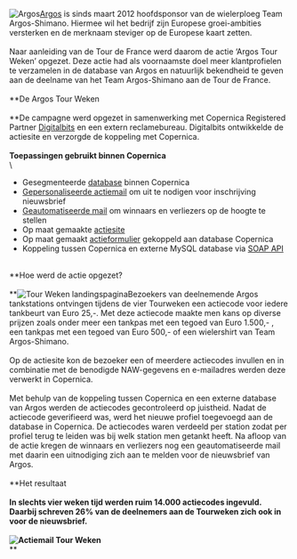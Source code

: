 ![Argos](Copernicacom/logo-argos.png "Argos")[Argos](http://argosenergies.com/nl/ "Argos")
is sinds maart 2012 hoofdsponsor van de wielerploeg Team Argos-Shimano.
Hiermee wil het bedrijf zijn Europese groei-ambities versterken en de
merknaam steviger op de Europese kaart zetten.\
\
Naar aanleiding van de Tour de France werd daarom de actie ‘Argos Tour
Weken’ opgezet. Deze actie had als voornaamste doel meer klantprofielen
te verzamelen in de database van Argos en natuurlijk bekendheid te geven
aan de deelname van het Team Argos-Shimano aan de Tour de France.\
\
**De Argos Tour Weken\
\
**De campagne werd opgezet in samenwerking met Copernica Registered
Partner
[Digitalbits](http://www.copernica.com/nl/ondersteuning/partner/4543021 "Digitalbits")
en een extern reclamebureau. Digitalbits ontwikkelde de actiesite en
verzorgde de koppeling met Copernica.\
\
**Toepassingen gebruikt binnen Copernica**\
\

-   Gesegmenteerde
    [database](http://www.copernica.com/nl/functies/profielen/maak-je-eigen-database)
    binnen Copernica
-   [Gepersonaliseerde
    actiemail](http://www.copernica.com/nl/functies/e-mailings/maak-zelf-slimme-e-mailings)
    om uit te nodigen voor inschrijving nieuwsbrief
-   [Geautomatiseerde
    mail](http://www.copernica.com/nl/functies/e-mailings/automatiseer-je-campagnes)
    om winnaars en verliezers op de hoogte te stellen
-   Op maat gemaakte
    [actiesite](http://www.copernica.com/nl/functies/webpaginas/maak-en-publiceer-je-eigen-webpaginas)
-   Op maat gemaakt
    [actieformulier](http://www.copernica.com/nl/functies/webpaginas/verschillende-soorten-webformulieren)
    gekoppeld aan database Copernica
-   Koppeling tussen Copernica en externe MySQL database via [SOAP
    API](http://www.copernica.com/nl/ondersteuning/soap-api-documentatie)

\
**Hoe werd de actie opgezet?\
\
**![Tour Weken
landingspagina](Copernicacom/tourweken-landingspagina.png "Tour Weken landingspagina")Bezoekers
van deelnemende Argos tankstations ontvingen tijdens de vier Tourweken
een actiecode voor iedere tankbeurt van Euro 25,-. Met deze actiecode
maakte men kans op diverse prijzen zoals onder meer een tankpas met een
tegoed van Euro 1.500,- , een tankpas met een tegoed van Euro 500,- of
een wielershirt van Team Argos-Shimano.\
\
Op de actiesite kon de bezoeker een of meerdere actiecodes invullen en
in combinatie met de benodigde NAW-gegevens en e-mailadres werden deze
verwerkt in Copernica.\
\
Met behulp van de koppeling tussen Copernica en een externe database van
Argos werden de actiecodes gecontroleerd op juistheid. Nadat de
actiecode geverifieerd was, werd het nieuwe profiel toegevoegd aan de
database in Copernica. De actiecodes waren verdeeld per station zodat
per profiel terug te leiden was bij welk station men getankt heeft. Na
afloop van de actie kregen de winnaars en verliezers nog een
geautomatiseerde mail met daarin een uitnodiging zich aan te melden voor
de nieuwsbrief van Argos.\
\
**Het resultaat\
**\
In slechts vier weken tijd werden ruim 14.000 actiecodes ingevuld.
Daarbij schreven 26% van de deelnemers aan de Tourweken zich ook in voor
de nieuwsbrief.\
\
![Actiemail Tour
Weken](Copernicacom/tourweken-mail.png "Actiemail Tour Weken")**\
**
